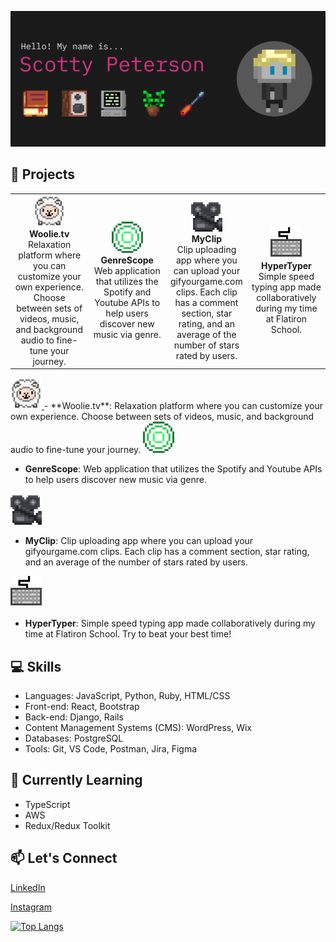 [![MasterHead](./imgs/banner.png)](https://www.scottypeterson.net/)

## 🚀 Projects

<table style="width: 100%;">
  <tr>
    <td style="text-align: center; width: 25%;">
      <a href="https://woolie.tv">
        <img src="./imgs/Woolie.gif" alt="Woolie GIF" width="50">
      </a>
        <br><strong>Woolie.tv</strong><br>
        Relaxation platform where you can customize your own experience. Choose between sets of videos, music, and background audio to fine-tune your journey.
    </td>
    <td style="text-align: center; width: 25%;">
      <a href="https://github.com/Scottsdaaale/GenreScope">
        <img src="./imgs/GenreScope.gif" alt="GenreScope GIF" width="50">
      </a>
        <br><strong>GenreScope</strong><br>
        Web application that utilizes the Spotify and Youtube APIs to help users discover new music via genre.
    </td>
    <td style="text-align: center; width: 25%;">
      <a href="https://github.com/Scottsdaaale/MyClip">
        <img src="./imgs/MyClip.gif" alt="MyClip GIF" width="50">
      </a>
        <br><strong>MyClip</strong><br>
        Clip uploading app where you can upload your gifyourgame.com clips. Each clip has a comment section, star rating, and an average of the number of stars rated by users.
    </td>
    <td style="text-align: center; width: 25%;">
      <a href="https://github.com/Scottsdaaale/HyperTyper">
        <img src="./imgs/HyperTyper.gif" alt="HyperTyper GIF" width="50">
      </a>
        <br><strong>HyperTyper</strong><br>
        Simple speed typing app made collaboratively during my time at Flatiron School.
    </td>
  </tr>
</table>

<a href="https://woolie.tv">
  <img src="./imgs/Woolie.gif" alt="Woolie GIF" width="50">
</a>
- **Woolie.tv**: Relaxation platform where you can customize your own experience. Choose between sets of videos, music, and background audio to fine-tune your journey.

<a href="https://github.com/Scottsdaaale/GenreScope">
  <img src="./imgs/GenreScope.gif" alt="GenreScope GIF" width="50">
</a>

- **GenreScope**: Web application that utilizes the Spotify and Youtube APIs to help users discover new music via genre.

<a href="https://github.com/Scottsdaaale/MyClip">
  <img src="./imgs/MyClip.gif" alt="MyClip GIF" width="50">
</a>

- **MyClip**: Clip uploading app where you can upload your gifyourgame.com clips. Each clip has a comment section, star rating, and an average of the number of stars rated by users.

<a href="https://github.com/Scottsdaaale/HyperTyper">
  <img src="./imgs/HyperTyper.gif" alt="HyperTyper GIF" width="50">
</a>

- **HyperTyper**: Simple speed typing app made collaboratively during my time at Flatiron School. Try to beat your best time!

## 💻 Skills

- Languages: JavaScript, Python, Ruby, HTML/CSS
- Front-end: React, Bootstrap
- Back-end: Django, Rails
- Content Management Systems (CMS): WordPress, Wix
- Databases: PostgreSQL
- Tools: Git, VS Code, Postman, Jira, Figma

## 🌱 Currently Learning

- TypeScript
- AWS
- Redux/Redux Toolkit

## 📫 Let's Connect

[LinkedIn](https://www.linkedin.com/in/scotty-peterson/)

[Instagram](https://www.instagram.com/scottsdaaale)

[![Top Langs](https://github-readme-stats.vercel.app/api/top-langs/?username=scottsdaaale)](https://github.com/anuraghazra/github-readme-stats)
